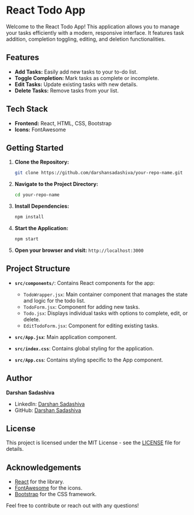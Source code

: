 # React Todo App

Welcome to the React Todo App! This application allows you to manage your tasks efficiently with a modern, responsive interface. It features task addition, completion toggling, editing, and deletion functionalities.

## Features

- **Add Tasks:** Easily add new tasks to your to-do list.
- **Toggle Completion:** Mark tasks as complete or incomplete.
- **Edit Tasks:** Update existing tasks with new details.
- **Delete Tasks:** Remove tasks from your list.

## Tech Stack

- **Frontend:** React, HTML, CSS, Bootstrap
- **Icons:** FontAwesome

## Getting Started

1. **Clone the Repository:**
   ```bash
   git clone https://github.com/darshansadashiva/your-repo-name.git
   ```
   
2. **Navigate to the Project Directory:**
   ```bash
   cd your-repo-name
   ```

3. **Install Dependencies:**
   ```bash
   npm install
   ```

4. **Start the Application:**
   ```bash
   npm start
   ```

5. **Open your browser and visit:** `http://localhost:3000`

## Project Structure

- **`src/components/`**: Contains React components for the app:
  - `TodoWrapper.jsx`: Main container component that manages the state and logic for the todo list.
  - `TodoForm.jsx`: Component for adding new tasks.
  - `Todo.jsx`: Displays individual tasks with options to complete, edit, or delete.
  - `EditTodoForm.jsx`: Component for editing existing tasks.

- **`src/App.jsx`**: Main application component.
- **`src/index.css`**: Contains global styling for the application.
- **`src/App.css`**: Contains styling specific to the App component.

## Author

 **Darshan Sadashiva**
  - LinkedIn: [Darshan Sadashiva](https://www.linkedin.com/in/darshansadashiva/)
  - GitHub: [Darshan Sadashiva](https://github.com/darshansadashiva)

## License

This project is licensed under the MIT License - see the [LICENSE](LICENSE) file for details.

## Acknowledgements

- [React](https://reactjs.org/) for the library.
- [FontAwesome](https://fontawesome.com/) for the icons.
- [Bootstrap](https://getbootstrap.com/) for the CSS framework.

Feel free to contribute or reach out with any questions!
